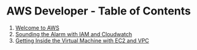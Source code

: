 # AWS Developer - Table of Contents

1. [Welcome to AWS](./1_Welcome.md)
1. [Sounding the Alarm with IAM and Cloudwatch](./2_IAM_Cloudwatch.md)
1. [Getting Inside the Virtual Machine with EC2 and VPC](./EC2andVPC.md)
